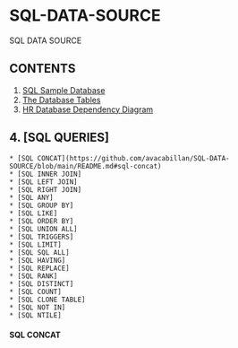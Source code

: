# SQL-DATA-SOURCE
SQL DATA SOURCE
## CONTENTS
1. [SQL Sample Database](https://github.com/avacabillan/SQL-DATA-SOURCE#sql-sample-database)
2. [The Database Tables](https://github.com/avacabillan/SQL-DATA-SOURCE#sql-sample-database)
3. [HR Database Dependency Diagram](https://github.com/avacabillan/SQL-DATA-SOURCE#bikestores-dependency-diagram)
## 4.  [SQL QUERIES]
    * [SQL CONCAT](https://github.com/avacabillan/SQL-DATA-SOURCE/blob/main/README.md#sql-concat)
    * [SQL INNER JOIN]
    * [SQL LEFT JOIN]
    * [SQL RIGHT JOIN]
    * [SQL ANY]
    * [SQL GROUP BY]
    * [SQL LIKE]
    * [SQL ORDER BY]
    * [SQL UNION ALL]
    * [SQL TRIGGERS]
    * [SQL LIMIT]
    * [SQL SQL ALL]
    * [SQL HAVING]
    * [SQL REPLACE]
    * [SQL RANK]
    * [SQL DISTINCT]
    * [SQL COUNT]
    * [SQL CLONE TABLE]
    * [SQL NOT IN]
    * [SQL NTILE]
#### SQL CONCAT

